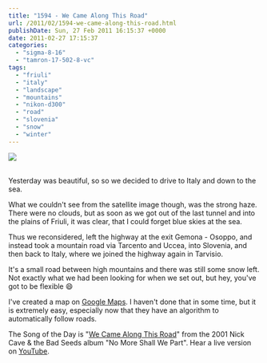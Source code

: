 ```yaml
---
title: "1594 - We Came Along This Road"
url: /2011/02/1594-we-came-along-this-road.html
publishDate: Sun, 27 Feb 2011 16:15:37 +0000
date: 2011-02-27 17:15:37
categories: 
  - "sigma-8-16"
  - "tamron-17-502-8-vc"
tags: 
  - "friuli"
  - "italy"
  - "landscape"
  - "mountains"
  - "nikon-d300"
  - "road"
  - "slovenia"
  - "snow"
  - "winter"
---
```

<div class="container">
<div class="center"><a target="_blank" href="https://d25zfm9zpd7gm5.cloudfront.net/1200x1200/2011/20110226_171202_ps.jpg"><img src="https://d25zfm9zpd7gm5.cloudfront.net/0600x0600/2011/20110226_171202_ps.jpg" /></a></div>
</div>
<br />

Yesterday was beautiful, so so we decided to drive to Italy and down to the sea.

<a target="_blank" href="https://d25zfm9zpd7gm5.cloudfront.net/1200x1200/2011/20110226_161452_ps.jpg"><img style="margin: 0pt 10px 0pt 0px; float: left;" src="https://d25zfm9zpd7gm5.cloudfront.net/0150x0150/2011/20110226_161452_ps.jpg" alt="" border="0" /></a> What we couldn't see from the satellite image though, was the strong haze. There were no clouds, but as soon as we got out of the last tunnel and into the plains of Friuli, it was clear, that I could forget blue skies at the sea.

<a target="_blank" href="https://d25zfm9zpd7gm5.cloudfront.net/1200x1200/2011/20110226_164815_ps.jpg"><img style="margin: 0pt 0px 0pt 10px; float: right;" src="https://d25zfm9zpd7gm5.cloudfront.net/0150x0150/2011/20110226_164815_ps.jpg" alt="" border="0" /></a> Thus we reconsidered, left the highway at the exit Gemona - Osoppo, and instead took a mountain road via Tarcento and Uccea, into Slovenia, and then back to Italy, where we joined the highway again in Tarvisio.

It's a small road between high mountains and there was still some snow left. Not exactly what we had been looking for when we set out, but hey, you've got to be flexible 😄

 I've created a map on <a target="_blank" href="http://maps.google.at/maps/ms?ie=UTF8&hl=en&msa=0&msid=204121167874582797123.00049d456bfd32939de37&z=11">Google Maps</a>. I haven't done that in some time, but it is extremely easy, especially now that they have an algorithm to automatically follow roads. 

The Song of the Day is "<a target="_blank" href="http://www.lyricsmode.com/lyrics/n/nick_cave_and_the_bad_seeds/we_came_along_this_road.html">We Came Along This Road</a>" from the 2001 Nick Cave &amp; the Bad Seeds album "No More Shall We Part". Hear a live version on <a target="_blank" href="http://www.youtube.com/watch?v=zur59dHcMjU">YouTube</a>.
